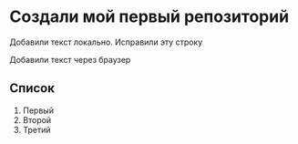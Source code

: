 # Создали мой первый репозиторий

Добавили текст локально. Исправили эту строку

Добавили текст через браузер

## Список
1. Первый
2. Второй
3. Третий